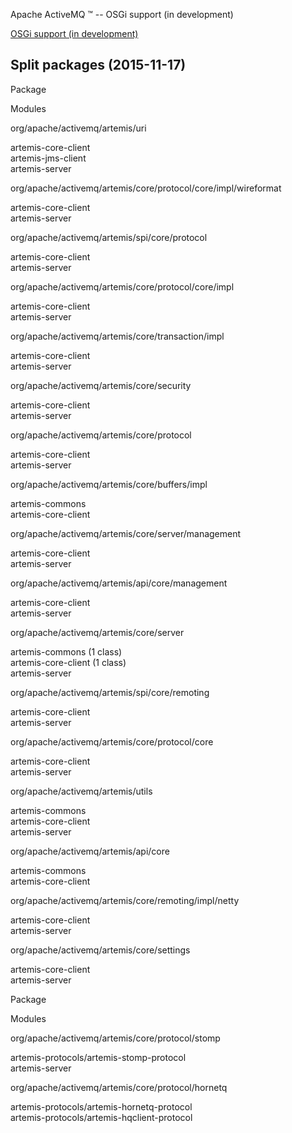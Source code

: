 Apache ActiveMQ ™ -- OSGi support (in development) 

[OSGi support (in development)](osgi-support-in-development.html)


Split packages (2015-11-17)
---------------------------

Package

Modules

org/apache/activemq/artemis/uri

artemis-core-client  
artemis-jms-client  
artemis-server

org/apache/activemq/artemis/core/protocol/core/impl/wireformat

artemis-core-client  
artemis-server

org/apache/activemq/artemis/spi/core/protocol    

artemis-core-client  
artemis-server

org/apache/activemq/artemis/core/protocol/core/impl

artemis-core-client  
artemis-server

org/apache/activemq/artemis/core/transaction/impl

artemis-core-client  
artemis-server

org/apache/activemq/artemis/core/security

artemis-core-client  
artemis-server

org/apache/activemq/artemis/core/protocol

artemis-core-client  
artemis-server

org/apache/activemq/artemis/core/buffers/impl

artemis-commons  
artemis-core-client

org/apache/activemq/artemis/core/server/management

artemis-core-client  
artemis-server

org/apache/activemq/artemis/api/core/management

artemis-core-client  
artemis-server

org/apache/activemq/artemis/core/server

artemis-commons (1 class)  
artemis-core-client (1 class)  
artemis-server

org/apache/activemq/artemis/spi/core/remoting

artemis-core-client  
artemis-server

org/apache/activemq/artemis/core/protocol/core

artemis-core-client  
artemis-server

org/apache/activemq/artemis/utils

artemis-commons  
artemis-core-client  
artemis-server

org/apache/activemq/artemis/api/core

artemis-commons  
artemis-core-client

org/apache/activemq/artemis/core/remoting/impl/netty

artemis-core-client  
artemis-server

org/apache/activemq/artemis/core/settings

artemis-core-client  
artemis-server

Package

Modules

org/apache/activemq/artemis/core/protocol/stomp

artemis-protocols/artemis-stomp-protocol  
artemis-server

org/apache/activemq/artemis/core/protocol/hornetq

artemis-protocols/artemis-hornetq-protocol  
artemis-protocols/artemis-hqclient-protocol

